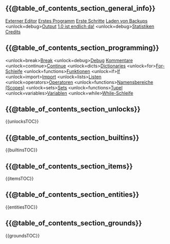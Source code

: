 ## {{@table_of_contents_section_general_info}}
[Externer Editor](docs/external_editor.md)      [Erstes Programm](docs/first_program.md)      [Erste Schritte](docs/getting_started.md)      [Laden von Backups](docs/backup.md)      <unlock=debug>[Output](docs/output.md)      </unlock>[1.0 ist endlich da!](docs/patchnotes.md)      <unlock=debug>[Statistiken](docs/stats.md)      </unlock>      [Credits](docs/credits.md)

## {{@table_of_contents_section_programming}}
<unlock=break>[Break](docs/scripting/break.md)      </unlock><unlock=debug>[Debug](docs/scripting/debug.md)      </unlock>[Kommentare](docs/scripting/comments.md)      <unlock=continue>[Continue](docs/scripting/continue.md)      </unlock><unlock=dicts>[Dictionaries](docs/scripting/dicts.md)      </unlock><unlock=for>[For-Schleife](docs/scripting/for.md)      </unlock><unlock=functions>[Funktionen](docs/scripting/functions.md)      </unlock><unlock=if>[If](docs/scripting/if.md)      </unlock><unlock=import>[Import](docs/scripting/import.md)      </unlock><unlock=lists>[Listen](docs/scripting/lists.md)      </unlock><unlock=operators>[Operatoren](docs/scripting/operators.md)      </unlock><unlock=functions>[Namensbereiche (Scopes)](docs/scripting/scopes.md)      </unlock><unlock=sets>[Sets](docs/scripting/sets.md)      </unlock><unlock=functions>[Tupel](docs/scripting/tuples.md)      </unlock><unlock=variables>[Variablen](docs/scripting/variables.md)      </unlock><unlock=while>[While-Schleife](docs/scripting/while.md)      </unlock>

## {{@table_of_contents_section_unlocks}}
{{unlocksTOC}}

## {{@table_of_contents_section_builtins}}
{{builtinsTOC}}

## {{@table_of_contents_section_items}}
{{itemsTOC}}

## {{@table_of_contents_section_entities}}
{{entitiesTOC}}

## {{@table_of_contents_section_grounds}}
{{groundsTOC}}
